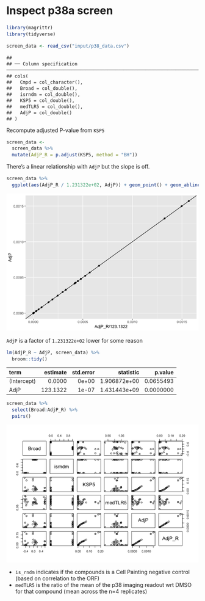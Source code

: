 Inspect p38a screen
================

``` r
library(magrittr)
library(tidyverse)
```

``` r
screen_data <- read_csv("input/p38_data.csv")
```

    ## 
    ## ── Column specification ──────────────────────────────────────────────────────────────────────────────────────
    ## cols(
    ##   Cmpd = col_character(),
    ##   Broad = col_double(),
    ##   isrndm = col_double(),
    ##   KSP5 = col_double(),
    ##   medTLR5 = col_double(),
    ##   AdjP = col_double()
    ## )

Recompute adjusted P-value from `KSP5`

``` r
screen_data <-
  screen_data %>%
  mutate(AdjP_R = p.adjust(KSP5, method = "BH"))
```

There’s a linear relationship with `AdjP` but the slope is off.

``` r
screen_data %>%
  ggplot(aes(AdjP_R / 1.231322e+02, AdjP)) + geom_point() + geom_abline(slope = 1)
```

![](1.inspect-p38a-screen_files/figure-gfm/unnamed-chunk-4-1.png)<!-- -->

`AdjP` is a factor of `1.231322e+02` lower for some reason

``` r
lm(AdjP_R ~ AdjP, screen_data) %>%
  broom::tidy()
```

<div class="kable-table">

| term        | estimate | std.error |    statistic |   p.value |
|:------------|---------:|----------:|-------------:|----------:|
| (Intercept) |   0.0000 |     0e+00 | 1.906872e+00 | 0.0655493 |
| AdjP        | 123.1322 |     1e-07 | 1.431443e+09 | 0.0000000 |

</div>

``` r
screen_data %>% 
  select(Broad:AdjP_R) %>%
  pairs()
```

![](1.inspect-p38a-screen_files/figure-gfm/unnamed-chunk-6-1.png)<!-- -->

-   `is_rndm` indicates if the compounds is a Cell Painting negative
    control (based on correlation to the ORF)
-   `medTLR5` is the ratio of the mean of the p38 imaging readout wrt
    DMSO for that compound (mean across the n=4 replicates)

